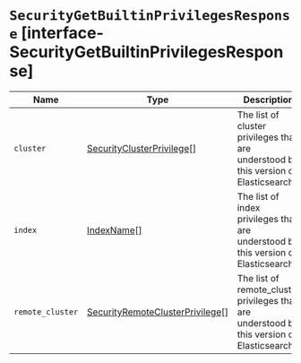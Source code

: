 # `SecurityGetBuiltinPrivilegesResponse` [interface-SecurityGetBuiltinPrivilegesResponse]

| Name | Type | Description |
| - | - | - |
| `cluster` | [SecurityClusterPrivilege](./SecurityClusterPrivilege.md)[] | The list of cluster privileges that are understood by this version of Elasticsearch. |
| `index` | [IndexName](./IndexName.md)[] | The list of index privileges that are understood by this version of Elasticsearch. |
| `remote_cluster` | [SecurityRemoteClusterPrivilege](./SecurityRemoteClusterPrivilege.md)[] | The list of remote_cluster privileges that are understood by this version of Elasticsearch. |
